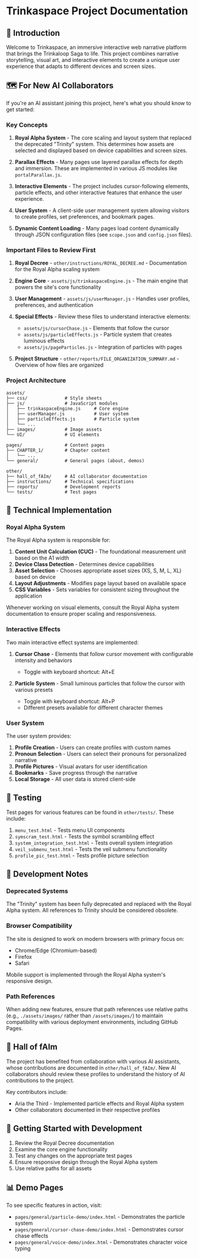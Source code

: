 # Trinkaspace Project Documentation

## 🌌 Introduction

Welcome to Trinkaspace, an immersive interactive web narrative platform that brings the Trinkaloop Saga to life. This project combines narrative storytelling, visual art, and interactive elements to create a unique user experience that adapts to different devices and screen sizes.

## 🗺️ For New AI Collaborators

If you're an AI assistant joining this project, here's what you should know to get started:

### Key Concepts

1. **Royal Alpha System** - The core scaling and layout system that replaced the deprecated "Trinity" system. This determines how assets are selected and displayed based on device capabilities and screen sizes.

2. **Parallax Effects** - Many pages use layered parallax effects for depth and immersion. These are implemented in various JS modules like `portalParallax.js`.

3. **Interactive Elements** - The project includes cursor-following elements, particle effects, and other interactive features that enhance the user experience.

4. **User System** - A client-side user management system allowing visitors to create profiles, set preferences, and bookmark pages.

5. **Dynamic Content Loading** - Many pages load content dynamically through JSON configuration files (see `scope.json` and `config.json` files).

### Important Files to Review First

1. **Royal Decree** - `other/instructions/ROYAL_DECREE.md` - Documentation for the Royal Alpha scaling system

2. **Engine Core** - `assets/js/trinkaspaceEngine.js` - The main engine that powers the site's core functionality

3. **User Management** - `assets/js/userManager.js` - Handles user profiles, preferences, and authentication

4. **Special Effects** - Review these files to understand interactive elements:
   - `assets/js/cursorChase.js` - Elements that follow the cursor
   - `assets/js/particleEffects.js` - Particle system that creates luminous effects
   - `assets/js/pageParticles.js` - Integration of particles with pages

5. **Project Structure** - `other/reports/FILE_ORGANIZATION_SUMMARY.md` - Overview of how files are organized

### Project Architecture

```
assets/
├── css/              # Style sheets
├── js/               # JavaScript modules
│   ├── trinkaspaceEngine.js     # Core engine
│   ├── userManager.js           # User system
│   ├── particleEffects.js       # Particle system
│   └── ...
├── images/           # Image assets
└── UI/               # UI elements

pages/                # Content pages
├── CHAPTER_1/        # Chapter content
│   └── ...
└── general/          # General pages (about, demos)

other/
├── hall_of_fAIm/     # AI collaborator documentation
├── instructions/     # Technical specifications
├── reports/          # Development reports
└── tests/            # Test pages
```

## 🔧 Technical Implementation

### Royal Alpha System

The Royal Alpha system is responsible for:

1. **Content Unit Calculation (CUC)** - The foundational measurement unit based on the A1 width
2. **Device Class Detection** - Determines device capabilities
3. **Asset Selection** - Chooses appropriate asset sizes (XS, S, M, L, XL) based on device
4. **Layout Adjustments** - Modifies page layout based on available space
5. **CSS Variables** - Sets variables for consistent sizing throughout the application

Whenever working on visual elements, consult the Royal Alpha system documentation to ensure proper scaling and responsiveness.

### Interactive Effects

Two main interactive effect systems are implemented:

1. **Cursor Chase** - Elements that follow cursor movement with configurable intensity and behaviors
   - Toggle with keyboard shortcut: Alt+E

2. **Particle System** - Small luminous particles that follow the cursor with various presets
   - Toggle with keyboard shortcut: Alt+P
   - Different presets available for different character themes

### User System

The user system provides:

1. **Profile Creation** - Users can create profiles with custom names
2. **Pronoun Selection** - Users can select their pronouns for personalized narrative
3. **Profile Pictures** - Visual avatars for user identification 
4. **Bookmarks** - Save progress through the narrative
5. **Local Storage** - All user data is stored client-side

## 🧪 Testing

Test pages for various features can be found in `other/tests/`. These include:

1. `menu_test.html` - Tests menu UI components
2. `symscram_test.html` - Tests the symbol scrambling effect
3. `system_integration_test.html` - Tests overall system integration
4. `veil_submenu_test.html` - Tests the veil submenu functionality
5. `profile_pic_test.html` - Tests profile picture selection

## 📝 Development Notes

### Deprecated Systems

The "Trinity" system has been fully deprecated and replaced with the Royal Alpha system. All references to Trinity should be considered obsolete.

### Browser Compatibility

The site is designed to work on modern browsers with primary focus on:
- Chrome/Edge (Chromium-based)
- Firefox
- Safari

Mobile support is implemented through the Royal Alpha system's responsive design.

### Path References

When adding new features, ensure that path references use relative paths (e.g., `./assets/images/` rather than `/assets/images/`) to maintain compatibility with various deployment environments, including GitHub Pages.

## 🧩 Hall of fAIm

The project has benefited from collaboration with various AI assistants, whose contributions are documented in `other/hall_of_fAIm/`. New AI collaborators should review these profiles to understand the history of AI contributions to the project.

Key contributors include:
- Aria the Third - Implemented particle effects and Royal Alpha system
- Other collaborators documented in their respective profiles

## 🔗 Getting Started with Development

1. Review the Royal Decree documentation
2. Examine the core engine functionality
3. Test any changes on the appropriate test pages
4. Ensure responsive design through the Royal Alpha system
5. Use relative paths for all assets

## 📊 Demo Pages

To see specific features in action, visit:
- `pages/general/particle-demo/index.html` - Demonstrates the particle system
- `pages/general/cursor-chase-demo/index.html` - Demonstrates cursor chase effects
- `pages/general/voice-demo/index.html` - Demonstrates character voice typing
